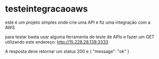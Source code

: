 # testeintegracaoaws
este é um projeto simples onde crie uma API e fiz uma integração com a AWS 

para testar basta usar alguma ferramenta de teste de APIs e fazer um GET utilizando este endereço: http://15.228.28.138:3333

A resposta deve retornar um status 200 e  {
	"message": "ok"
}
